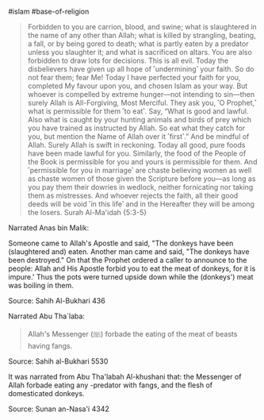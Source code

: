 #islam #base-of-religion 
>Forbidden to you are carrion, blood, and swine; what is slaughtered in the name of any other than Allah; what is killed by strangling, beating, a fall, or by being gored to death; what is partly eaten by a predator unless you slaughter it; and what is sacrificed on altars. You are also forbidden to draw lots for decisions. This is all evil. Today the disbelievers have given up all hope of ˹undermining˺ your faith. So do not fear them; fear Me! Today I have perfected your faith for you, completed My favour upon you, and chosen Islam as your way. But whoever is compelled by extreme hunger—not intending to sin—then surely Allah is All-Forgiving, Most Merciful.
>They ask you, ˹O Prophet,˺ what is permissible for them ˹to eat˺. Say, “What is good and lawful. Also what is caught by your hunting animals and birds of prey which you have trained as instructed by Allah. So eat what they catch for you, but mention the Name of Allah over it ˹first˺.” And be mindful of Allah. Surely Allah is swift in reckoning.
>Today all good, pure foods have been made lawful for you. Similarly, the food of the People of the Book is permissible for you and yours is permissible for them. And ˹permissible for you in marriage˺ are chaste believing women as well as chaste women of those given the Scripture before you—as long as you pay them their dowries in wedlock, neither fornicating nor taking them as mistresses. And whoever rejects the faith, all their good deeds will be void ˹in this life˺ and in the Hereafter they will be among the losers.
Surah Al-Ma'idah {5:3-5}

Narrated Anas bin Malik:

Someone came to Allah's Apostle and said, "The donkeys have been (slaughtered and) eaten. Another man came and said, "The donkeys have been destroyed." On that the Prophet ordered a caller to announce to the people: Allah and His Apostle forbid you to eat the meat of donkeys, for it is impure.' Thus the pots were turned upside down while the (donkeys') meat was boiling in them.

Source: Sahih Al-Bukhari 436


Narrated Abu Tha\`laba:

> Allah's Messenger (ﷺ) forbade the eating of the meat of beasts having fangs.

Source: Sahih al-Bukhari 5530


It was narrated from Abu Tha'labah Al-khushani that:
the Messenger of Allah forbade eating any -predator with fangs, and the flesh of domesticated donkeys.

Source: Sunan an-Nasa'i 4342

